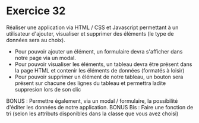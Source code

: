 # Exercice 32

Réaliser une application via HTML / CSS et Javascript permettant à un utilisateur d'ajouter, visualiser et supprimer des éléments (le type de données sera au choix).

* Pour pouvoir ajouter un élément, un formulaire devra s'afficher dans notre page via un modal. 
* Pour pouvoir visualiser les éléments, un tableau devra être présent dans la page HTML et contenir les éléments de données (formatés à loisir)
* Pour pouvoir supprimer un élément de notre tableau, un bouton sera présent sur chacune des lignes du tableau et permettra ladite suppresion lors de son clic

BONUS : Permettre également, via un modal / formulaire, la possibilité d'éditer les données de notre application. 
BONUS Bis : Faire une fonction de tri (selon les attributs disponibles dans la classe que vous avez choisi)
